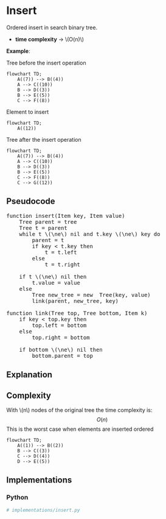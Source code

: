# Insert
Ordered insert in search binary tree.

* **time complexity** → \\(O(n)\\)

**Example**:

Tree before the insert operation
```mermaid
flowchart TD;
    A((7)) --> B((4))
    A --> C((10))
    B --> D((3))
    B --> E((5))
    C --> F((8))
```
Element to insert
```mermaid
flowchart TD;
    A((12))
```
Tree after the insert operation
```mermaid
flowchart TD;
    A((7)) --> B((4))
    A --> C((10))
    B --> D((3))
    B --> E((5))
    C --> F((8))
    C --> G((12))
```

## Pseudocode
<pre class="pseudocode">
function insert(Item key, Item value)
    Tree parent = tree
    Tree t = parent
    while t \(\ne\) nil and t.key \(\ne\) key do
        parent = t
        if key < t.key then
            t = t.left
        else
            t = t.right

    if t \(\ne\) nil then
        t.value = value
    else
        Tree new_tree = new  Tree(key, value)
        link(parent, new_tree, key)

function link(Tree top, Tree bottom, Item k)
    if key < top.key then
        top.left = bottom
    else
        top.right = bottom

    if bottom \(\ne\) nil then
        bottom.parent = top
</pre>

## Explanation

## Complexity
With \\(n\\) nodes of the original tree the time complexity is:
$$O(n)$$
This is the worst case when elements are inserted ordered
```mermaid
flowchart TD;
    A((1)) --> B((2))
    B --> C((3))
    C --> D((4))
    D --> E((5))
```

## Implementations
### Python
```py
# implementations/insert.py
```
